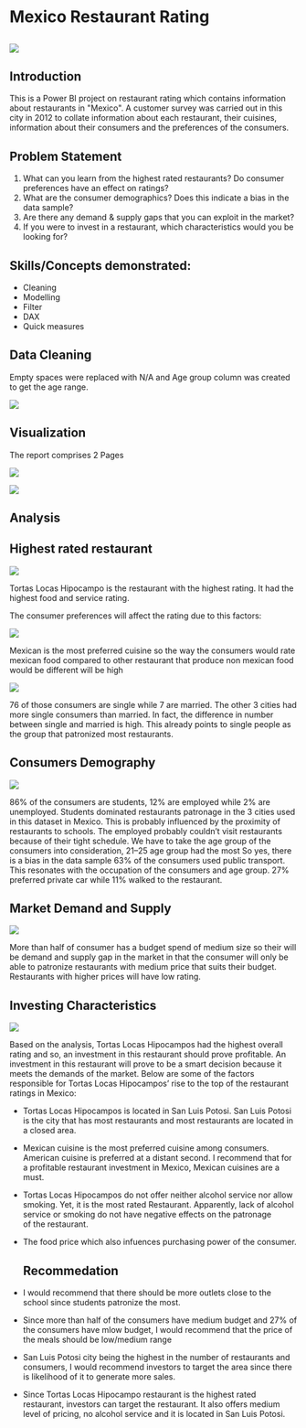 # Mexico Restaurant Rating

![](Intro.jpg)
---

## Introduction

This is a Power BI project on restaurant rating which contains information about restaurants in "Mexico". A customer survey was carried out in this city in 2012 to collate information about each restaurant, their cuisines, information about their consumers and the preferences of the consumers.

## Problem Statement
1.  What can you learn from the highest rated restaurants? Do consumer preferences have an effect on ratings?
2.  What are the consumer demographics? Does this indicate a bias in the data sample?
3.  Are there any demand & supply gaps that you can exploit in the market?
4.  If you were to invest in a restaurant, which characteristics would you be looking for?

## Skills/Concepts demonstrated:
- Cleaning
- Modelling
- Filter
- DAX
- Quick measures

## Data Cleaning
Empty spaces were replaced with N/A and Age group column was created to get the age range.

![](Clean.JPG)

## Visualization
The report comprises 2 Pages

![](dashboard1.JPG)

![](dashboard2.JPG)

## Analysis
## Highest rated restaurant

![](rated1.JPG)

Tortas Locas Hipocampo is the restaurant with the highest rating. It had the highest food and service rating.

The consumer preferences will affect the rating due to this factors:

![](cusine.JPG)

Mexican is the most preferred cuisine so the way the consumers would rate mexican food compared to other restaurant that produce non mexican food would be different will be high 

![](marital.JPG)

76 of those consumers are single while 7 are married. The other 3 cities had more single consumers than married. In fact, the difference in number between single and married is high. This already points to single people as the group that patronized most restaurants.

## Consumers Demography

![](que2.JPG)

86% of the consumers are students, 12% are employed while 2% are unemployed. Students dominated restaurants patronage in the 3 cities used in this dataset in Mexico. This is probably influenced by the proximity of restaurants to schools. The employed probably couldn’t visit restaurants because of their tight schedule. We have to take the age group of the consumers into consideration, 21–25 age group had the most 
 So yes, there is a bias in the data sample
 63% of the consumers used public transport. This resonates with the occupation of the consumers and age group. 27% preferred private car while 11% walked to the restaurant.

 ## Market Demand and Supply
 
![](budget.JPG)

More than half of consumer has a budget spend of medium size so their will be demand and supply gap in the market in that the consumer will only be able to patronize restaurants with medium price that suits their budget. Restaurants with higher prices will have low rating.

## Investing Characteristics

![](invest.JPG)

Based on the analysis, Tortas Locas Hipocampos had the highest overall rating and so, an investment in this restaurant should prove profitable. An investment in this restaurant will prove to be a smart decision because it meets the demands of the market. Below are some of the factors responsible for Tortas Locas Hipocampos’ rise to the top of the restaurant ratings in Mexico:
- Tortas Locas Hipocampos is located in San Luis Potosi. San Luis Potosi is the city that has most restaurants and most restaurants are located in a closed area.
- Mexican cuisine is the most preferred cuisine among consumers. American cuisine is preferred at a distant second. I recommend that for a profitable restaurant investment in Mexico, Mexican cuisines are a must.
- Tortas Locas Hipocampos do not offer neither alcohol service nor allow smoking. Yet, it is the most rated Restaurant. Apparently, lack of alcohol service or smoking do not have negative effects on the patronage of the restaurant.
- The food price which also infuences purchasing power of the consumer.

  ## Recommedation
- I would recommend that there should be more outlets close to the school since students patronize the most.
- Since more than half of the consumers have medium budget and 27% of the consumers have mlow budget, I would recommend that the price of the meals should be low/medium range
- San Luis Potosi city being the highest in the number of restaurants and consumers, I would recommend investors to target the area since there is likelihood of it to generate more sales.
- Since Tortas Locas Hipocampo restaurant is the highest rated restaurant, investors can target the restaurant. It also offers medium level of pricing, no alcohol service and it is located in San Luis Potosi.
